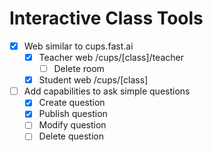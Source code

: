 # Interactive Class Tools

- [x] Web similar to cups.fast.ai
	- [x] Teacher web /cups/[class]/teacher
		- [ ] Delete room
	- [x] Student web /cups/[class]
- [ ] Add capabilities to ask simple questions
  - [x] Create question
  - [x] Publish question
  - [ ] Modify question
  - [ ] Delete question
